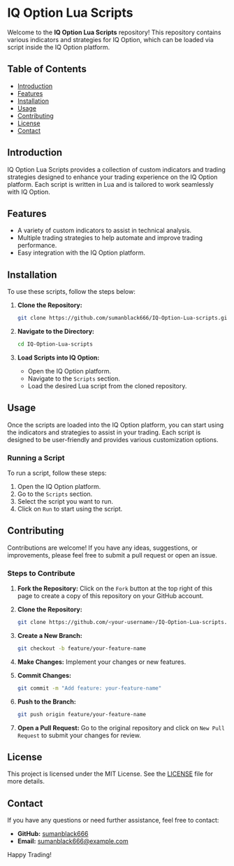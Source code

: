 # IQ Option Lua Scripts

Welcome to the **IQ Option Lua Scripts** repository! This repository contains various indicators and strategies for IQ Option, which can be loaded via script inside the IQ Option platform.

## Table of Contents

- [Introduction](#introduction)
- [Features](#features)
- [Installation](#installation)
- [Usage](#usage)
- [Contributing](#contributing)
- [License](#license)
- [Contact](#contact)

## Introduction

IQ Option Lua Scripts provides a collection of custom indicators and trading strategies designed to enhance your trading experience on the IQ Option platform. Each script is written in Lua and is tailored to work seamlessly with IQ Option.

## Features

- A variety of custom indicators to assist in technical analysis.
- Multiple trading strategies to help automate and improve trading performance.
- Easy integration with the IQ Option platform.

## Installation

To use these scripts, follow the steps below:

1. **Clone the Repository:**
   ```sh
   git clone https://github.com/sumanblack666/IQ-Option-Lua-scripts.git
   ```

2. **Navigate to the Directory:**
   ```sh
   cd IQ-Option-Lua-scripts
   ```

3. **Load Scripts into IQ Option:**
   - Open the IQ Option platform.
   - Navigate to the `Scripts` section.
   - Load the desired Lua script from the cloned repository.

## Usage

Once the scripts are loaded into the IQ Option platform, you can start using the indicators and strategies to assist in your trading. Each script is designed to be user-friendly and provides various customization options.

### Running a Script

To run a script, follow these steps:

1. Open the IQ Option platform.
2. Go to the `Scripts` section.
3. Select the script you want to run.
4. Click on `Run` to start using the script.


## Contributing

Contributions are welcome! If you have any ideas, suggestions, or improvements, please feel free to submit a pull request or open an issue.

### Steps to Contribute

1. **Fork the Repository:**
   Click on the `Fork` button at the top right of this page to create a copy of this repository on your GitHub account.

2. **Clone the Repository:**
   ```sh
   git clone https://github.com/<your-username>/IQ-Option-Lua-scripts.git
   ```

3. **Create a New Branch:**
   ```sh
   git checkout -b feature/your-feature-name
   ```

4. **Make Changes:**
   Implement your changes or new features.

5. **Commit Changes:**
   ```sh
   git commit -m "Add feature: your-feature-name"
   ```

6. **Push to the Branch:**
   ```sh
   git push origin feature/your-feature-name
   ```

7. **Open a Pull Request:**
   Go to the original repository and click on `New Pull Request` to submit your changes for review.

## License

This project is licensed under the MIT License. See the [LICENSE](LICENSE) file for more details.

## Contact

If you have any questions or need further assistance, feel free to contact:

- **GitHub:** [sumanblack666](https://github.com/sumanblack666)
- **Email:** sumanblack666@example.com

Happy Trading!
